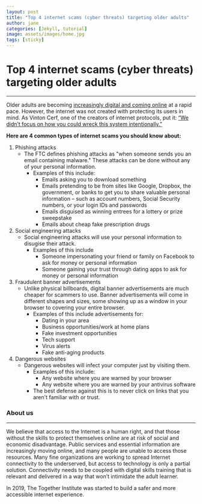 ```yaml
---
layout: post
title: "Top 4 internet scams (cyber threats) targeting older adults"
author: jane
categories: [Jekyll, tutorial]
image: assets/images/home.jpg
tags: [sticky]
---
```


# Top 4 internet scams (cyber threats) targeting older adults

---

Older adults are becoming [increasingly digital and coming online](https://www.pewinternet.org/2017/05/17/technology-use-among-seniors/https://www.pewinternet.org/2017/05/17/technology-use-among-seniors/) at a rapid pace. However, the internet was not created with protecting its users in mind. As Vinton Cerf, one of the creators of internet protocols, put it: [“We didn’t focus on how you could wreck this system intentionally.”](https://www.pewinternet.org/2017/08/10/the-fate-of-online-trust-in-the-next-decade/#vinton-cerf)

**Here are 4 common types of internet scams you should know about:**

1. Phishing attacks
   - The FTC defines phishing attacks as "when someone sends you an email containing malware." These attacks can be done without any of your personal information.
     - Examples of this include:
       - Emails asking you to download something
       - Emails pretending to be from sites like Google, Dropbox, the government, or banks to get you to share valuable personal information – such as account numbers, Social Security numbers, or your login IDs and passwords
       - Emails disguised as winning entrees for a lottery or prize sweepstake
       - Emails about cheap fake prescription drugs
2. Social engineering attacks
   - Social engineering attacks will use your personal information to disugise their attack.
     - Examples of this include
       - Someone impersonating your friend or family on Facebook to ask for money or personal information
       - Someone gaining your trust through dating apps to ask for money or personal information
3. Fraudulent banner advertisements
   - Unlike physical billboards, digital banner advertisements are much cheaper for scammers to use. Banner advertisements will come in different shapes and sizes, some showing up as a window in your browser to covering your entire browser.
     - Examples of this include advertisements for:
       - Dating in your area
       - Business opportunities/work at home plans
       - Fake investment opportunities
       - Tech support
       - Virus alerts
       - Fake anti-aging products
4. Dangerous websites
   - Dangerous websites will infect your computer just by visiting them.
     - Examples of this include:
       - Any website where you are warned by your browser
       - Any website where you are warned by your antivirus software
     - The best defense against this is to never click on links that you aren't familiar with or trust.

### About us

---

We believe that access to the Internet is a human right, and that those without the skills to protect themselves online are at risk of social and economic disadvantage. Public services and essential information are increasingly moving online, and many people are unable to access those resources. Many fine organizations are working to spread Internet connectivity to the underserved, but access to technology is only a partial solution. Connectivity needs to be coupled with digital skills training that is relevant and delivered in a way that won’t intimidate the adult learner.

In 2019, The Together Institute was started to build a safer and more accessible internet experience.
